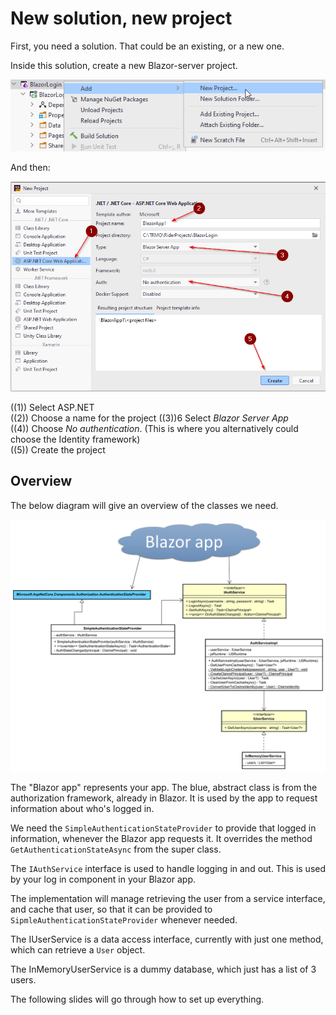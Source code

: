 # New solution, new project

First, you need a solution. That could be an existing, or a new one.

Inside this solution, create a new Blazor-server project.

![img.png](img.png)

And then:

![img_1.png](img_1.png)

((1)) Select ASP.NET\
((2)) Choose a name for the project
((3))6 Select *Blazor Server App*\
((4)) Choose *No authentication*. (This is where you alternatively could choose the Identity framework)\
((5)) Create the project


## Overview

The below diagram will give an overview of the classes we need.

![cd](ClassDiagram.svg)
 
The "Blazor app" represents your app. The blue, abstract class is from the authorization framework, already in Blazor.
It is used by the app to request information about who's logged in.

We need the `SimpleAuthenticationStateProvider` to provide that logged in information, whenever the Blazor app requests it. It overrides the method `GetAuthenticationStateAsync` from the super class.

The `IAuthService` interface is used to handle logging in and out. This is used by your log in component in your Blazor app.

The implementation will manage retrieving the user from a service interface, and cache that user, so that it can be provided to `SipmleAuthenticationStateProvider` whenever needed.

The IUserService is a data access interface, currently with just one method, which can retrieve a `User` object.

The InMemoryUserService is a dummy database, which just has a list of 3 users.

The following slides will go through how to set up everything.
